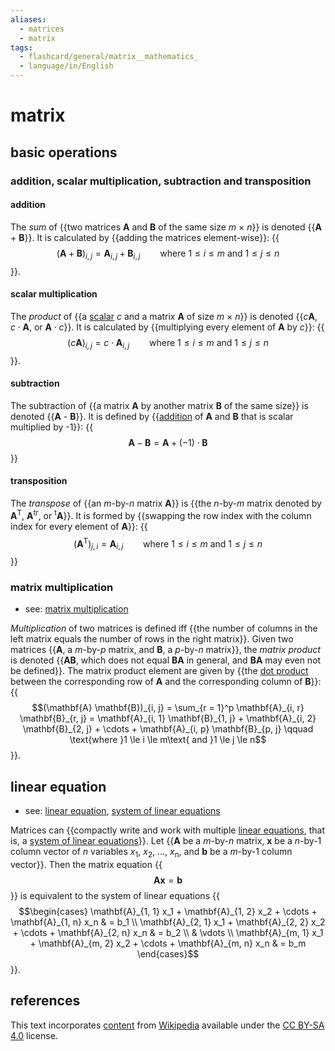 ```yaml
---
aliases:
  - matrices
  - matrix
tags:
  - flashcard/general/matrix__mathematics_
  - language/in/English
---
```


# matrix

## basic operations

### addition, scalar multiplication, subtraction and transposition

#### addition

The _sum_ of {{two matrices __A__ and __B__ of the same size _m_ × _n_}} is denoted {{__A__ + __B__}}. It is calculated by {{adding the matrices element-wise}}: {{$$(\mathbf{A} + \mathbf{B})_{i, j} = \mathbf{A}_{i, j} + \mathbf{B}_{i, j} \qquad \text{where }1 \le i \le m\text{ and }1 \le j \le n$$}}. <!--SR:!2024-06-18,4,270!2024-06-18,4,270!2024-06-18,4,270!2024-06-18,4,270-->

#### scalar multiplication

The _product_ of {{a [scalar](scalar%20(mathematics).md) _c_ and a matrix __A__ of size _m_ × _n_}} is denoted {{$c\mathbf{A}$, $c \cdot \mathbf{A}$, or $\mathbf{A} \cdot c$}}. It is calculated by {{multiplying every element of __A__ by _c_}}: {{$$(c\mathbf{A})_{i, j} = c \cdot \mathbf{A}_{i, j} \qquad \text{where }1 \le i \le m\text{ and }1 \le j \le n$$}}. <!--SR:!2024-06-18,4,270!2024-06-18,4,270!2024-06-17,3,250!2024-06-17,3,250-->

#### subtraction

The subtraction of {{a matrix __A__ by another matrix __B__ of the same size}} is denoted {{__A__ - __B__}}. It is defined by {{[addition](#addition) of __A__ and __B__ that is scalar multiplied by -1}}: {{$$\mathbf{A} - \mathbf{B} = \mathbf{A} + (-1) \cdot \mathbf{B}$$}} <!--SR:!2024-06-18,4,270!2024-06-18,4,270!2024-06-17,3,250!2024-06-18,4,270-->

#### transposition

The _transpose_ of {{an _m_-by-_n_ matrix __A__}} is {{the _n_-by-_m_ matrix denoted by __A__<sup>T</sup>, __A__<sup>tr</sup>, or <sup>t</sup>__A__}}. It is formed by {{swapping the row index with the column index for every element of __A__}}: {{$$\left(\mathbf{A}^{\text{T} }\right)_{j, i} = \mathbf{A}_{i, j} \qquad \text{where }1 \le i \le m\text{ and }1 \le j \le n$$}} <!--SR:!2024-06-17,3,250!2024-06-18,4,270!2024-06-18,4,270!2024-06-18,4,270-->

### matrix multiplication

- see: [matrix multiplication](matrix%20multiplication.md)

_Multiplication_ of two matrices is defined iff {{the number of columns in the left matrix equals the number of rows in the right matrix}}. Given two matrices {{__A__, a _m_-by-_p_ matrix, and __B__, a _p_-by-_n_ matrix}}, the _matrix product_ is denoted {{__AB__, which does not equal __BA__ in general, and __BA__ may even not be defined}}. The matrix product element are given by {{the [dot product](dot%20product.md) between the corresponding row of __A__ and the corresponding column of __B__}}: {{$$(\mathbf{A} \mathbf{B})_{i, j} = \sum_{r = 1}^p \mathbf{A}_{i, r} \mathbf{B}_{r, j} = \mathbf{A}_{i, 1} \mathbf{B}_{1, j} + \mathbf{A}_{i, 2} \mathbf{B}_{2, j} + \cdots + \mathbf{A}_{i, p} \mathbf{B}_{p, j} \qquad \text{where }1 \le i \le m\text{ and }1 \le j \le n$$}}. <!--SR:!2024-06-18,4,270!2024-06-17,3,250!2024-06-18,4,270!2024-06-17,3,250!2024-06-18,4,270-->

## linear equation

- see: [linear equation](linear%20equation.md), [system of linear equations](system%20of%20linear%20equations.md)

Matrices can {{compactly write and work with multiple [linear equations](linear%20equation.md), that is, a [system of linear equations](system%20of%20linear%20equations.md)}}. Let {{__A__ be a _m_-by-_n_ matrix, __x__ be a _n_-by-1 column vector of _n_ variables _x_<sub>1</sub>, _x_<sub>2</sub>, ..., _x_<sub>n</sub>, and __b__ be a _m_-by-1 column vector}}. Then the matrix equation {{$$\mathbf{A} \mathbf{x} = \mathbf{b}$$}} is equivalent to the system of linear equations {{$$\begin{cases} \mathbf{A}_{1, 1} x_1 + \mathbf{A}_{1, 2} x_2 + \cdots + \mathbf{A}_{1, n} x_n & = b_1 \\ \mathbf{A}_{2, 1} x_1 + \mathbf{A}_{2, 2} x_2 + \cdots + \mathbf{A}_{2, n} x_n & = b_2 \\ & \vdots \\ \mathbf{A}_{m, 1} x_1 + \mathbf{A}_{m, 2} x_2 + \cdots + \mathbf{A}_{m, n} x_n & = b_m \end{cases}$$}}. <!--SR:!2024-06-18,4,270!2024-06-18,4,270!2024-06-17,3,250!2024-06-17,3,250-->

## references

This text incorporates [content](https://en.wikipedia.org/wiki/matrix_(mathematics)) from [Wikipedia](Wikipedia.md) available under the [CC BY-SA 4.0](https://creativecommons.org/licenses/by-sa/4.0/) license.
